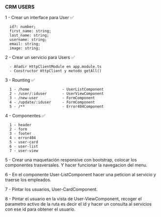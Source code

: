 ### CRM USERS

1 - Crear un interface para User ✅

      id?: number;
      first_name: string;
      last_name: string;
      username: string;
      email: string;
      image: string;

2 - Crear un servicio para Users ✅ 

      - Añadir HttpClientModule en app.module.ts
      - Constructor HttpClient y metodo getAll()

3 - Rounting ✅ 

      1 - /home               - UserListComponent
      2 - /user/:iduser       - UserViewComponent
      3 - /new-user           - FormComponent
      4 - /update/:iduser     - FormComponent
      5 - /**                 - Error404Component

4 - Componentes ✅ 

      1 - header
      2 - form
      3 - footer
      4 - error404 
      5 - user-card
      6 - user-list
      7 - user-view

5 - Crear una maquetación responsive con bootstrap, colocar los componentes trasversales. Y hacer funcionar la navegacion del menu.

6 - En el componente User-ListComponent hacer una peticion al servicio y traerse los empleados.

7 - Pintar los usuarios, User-CardComponent.  

8 - Pintar el usuario en la vista de User-ViewComponent, recoger el parametro activo de la ruta es decir el id y hacer un consulta al servicios con ese id para obtener el usuario.